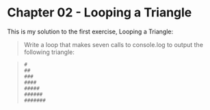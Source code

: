 # Chapter 02 - Looping a Triangle

This is my solution to the first exercise, Looping a Triangle:

> Write a loop that makes seven calls to console.log to output the following triangle:

> `#` <br />
> `##` <br />
> `###` <br />
> `####` <br />
> `#####` <br />
> `######` <br />
> `#######`